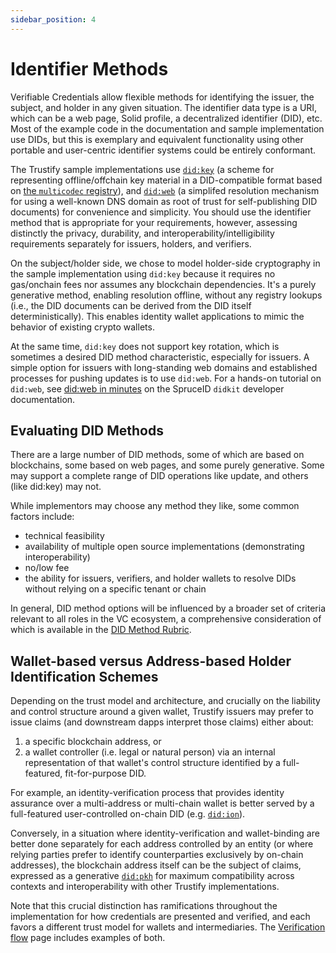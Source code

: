 ```yaml
---
sidebar_position: 4
---
```


# Identifier Methods

Verifiable Credentials allow flexible methods for identifying the issuer, the subject, and holder in any given situation. The identifier data type is a URI, which can be a web page, Solid profile, a decentralized identifier (DID), etc. Most of the example code in the documentation and sample implementation use DIDs, but this is exemplary and equivalent functionality using other portable and user-centric identifier systems could be entirely conformant.

The Trustify sample implementations use [`did:key`](https://w3c-ccg.github.io/did-method-key/) (a scheme for representing offline/offchain key material in a DID-compatible format based on [the `multicodec` registry](https://github.com/multiformats/multicodec/blob/master/table.csv)), and [`did:web`](https://w3c-ccg.github.io/did-method-web/) (a simplifed resolution mechanism for using a well-known DNS domain as root of trust for self-publishing DID documents) for convenience and simplicity.  You should use the identifier method that is appropriate for your requirements, however, assessing distinctly the privacy, durability, and interoperability/intelligibility requirements separately for issuers, holders, and verifiers.

On the subject/holder side, we chose to model holder-side cryptography in the sample implementation using `did:key` because it requires no gas/onchain fees nor assumes any blockchain dependencies. It's a purely generative method, enabling resolution offline, without any registry lookups (i.e., the DID documents can be derived from the DID itself deterministically). This enables identity wallet applications to mimic the behavior of existing crypto wallets.

At the same time, `did:key` does not support key rotation, which is sometimes a desired DID method characteristic, especially for issuers. A simple option for issuers with long-standing web domains and established processes for pushing updates is to use `did:web`.  For a hands-on tutorial on `did:web`, see [did:web in minutes](https://www.spruceid.dev/didkit/didkit-examples/did-web-in-minutes) on the SpruceID `didkit` developer documentation.

## Evaluating DID Methods

There are a large number of DID methods, some of which are based on blockchains, some based on web pages, and some purely generative. Some may support a complete range of DID operations like update, and others (like did:key) may not.

While implementors may choose any method they like, some common factors include:

- technical feasibility
- availability of multiple open source implementations (demonstrating interoperability)
- no/low fee
- the ability for issuers, verifiers, and holder wallets to resolve DIDs without relying on a specific tenant or chain

In general, DID method options will be influenced by a broader set of criteria relevant to all roles in the VC ecosystem, a comprehensive consideration of which is available in the [DID Method Rubric](https://w3c.github.io/did-rubric).

## Wallet-based versus Address-based Holder Identification Schemes

Depending on the trust model and architecture, and crucially on the liability and control structure around a given wallet, Trustify issuers may prefer to issue claims (and downstream dapps interpret those claims) either about:
1. a specific blockchain address, or 
2. a wallet controller (i.e. legal or natural person) via an internal representation of that wallet's control structure identified by a full-featured, fit-for-purpose DID. 

For example, an identity-verification process that provides identity assurance over a multi-address or multi-chain wallet is better served by a full-featured user-controlled on-chain DID (e.g. [`did:ion`](https://identity.foundation/ion/)).

Conversely, in a situation where identity-verification and wallet-binding are better done separately for each address controlled by an entity (or where relying parties prefer to identify counterparties exclusively by on-chain addresses), the blockchain address itself can be the subject of claims, expressed as a generative [`did:pkh`](https://github.com/w3c-ccg/did-pkh/blob/main/did-pkh-method-draft.md) for maximum compatibility across contexts and interoperability with other Trustify implementations.

Note that this crucial distinction has ramifications throughout the implementation for how credentials are presented and verified, and each favors a different trust model for wallets and intermediaries.  The [Verification flow](https://trustify.id/trustify/patterns/verification-flow#verification-flow) page includes examples of both.
